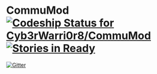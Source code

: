 
CommuMod [ ![Codeship Status for Cyb3rWarri0r8/CommuMod](https://codeship.com/projects/4d0b4230-b160-0132-e195-32bd639983ea/status?branch=release/V.-2.0)](https://codeship.com/projects/69828) [![Stories in Ready](https://badge.waffle.io/Cyb3rWarri0r8/CommuMod.png?label=ready&title=Ready)](https://waffle.io/Cyb3rWarri0r8/CommuMod)
=====

[![Gitter](https://badges.gitter.im/Join%20Chat.svg)](https://gitter.im/Cyb3rWarri0r8/CommuMod?utm_source=badge&utm_medium=badge&utm_campaign=pr-badge&utm_content=badge)
